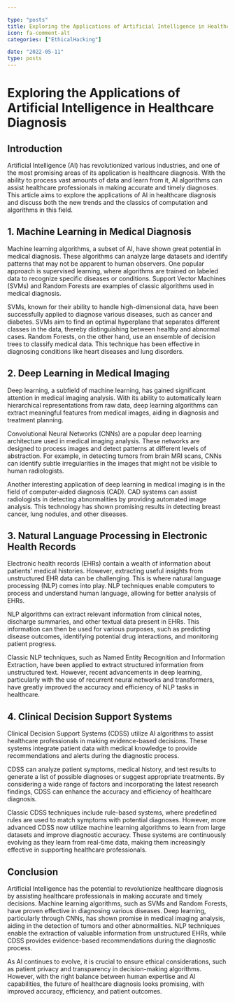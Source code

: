 ```yaml
---

type: "posts"
title: Exploring the Applications of Artificial Intelligence in Healthcare Diagnosis
icon: fa-comment-alt
categories: ["EthicalHacking"]

date: "2022-05-11"
type: posts
---
```





# Exploring the Applications of Artificial Intelligence in Healthcare Diagnosis

## Introduction

Artificial Intelligence (AI) has revolutionized various industries, and one of the most promising areas of its application is healthcare diagnosis. With the ability to process vast amounts of data and learn from it, AI algorithms can assist healthcare professionals in making accurate and timely diagnoses. This article aims to explore the applications of AI in healthcare diagnosis and discuss both the new trends and the classics of computation and algorithms in this field.

## 1. Machine Learning in Medical Diagnosis

Machine learning algorithms, a subset of AI, have shown great potential in medical diagnosis. These algorithms can analyze large datasets and identify patterns that may not be apparent to human observers. One popular approach is supervised learning, where algorithms are trained on labeled data to recognize specific diseases or conditions. Support Vector Machines (SVMs) and Random Forests are examples of classic algorithms used in medical diagnosis.

SVMs, known for their ability to handle high-dimensional data, have been successfully applied to diagnose various diseases, such as cancer and diabetes. SVMs aim to find an optimal hyperplane that separates different classes in the data, thereby distinguishing between healthy and abnormal cases. Random Forests, on the other hand, use an ensemble of decision trees to classify medical data. This technique has been effective in diagnosing conditions like heart diseases and lung disorders.

## 2. Deep Learning in Medical Imaging

Deep learning, a subfield of machine learning, has gained significant attention in medical imaging analysis. With its ability to automatically learn hierarchical representations from raw data, deep learning algorithms can extract meaningful features from medical images, aiding in diagnosis and treatment planning.

Convolutional Neural Networks (CNNs) are a popular deep learning architecture used in medical imaging analysis. These networks are designed to process images and detect patterns at different levels of abstraction. For example, in detecting tumors from brain MRI scans, CNNs can identify subtle irregularities in the images that might not be visible to human radiologists.

Another interesting application of deep learning in medical imaging is in the field of computer-aided diagnosis (CAD). CAD systems can assist radiologists in detecting abnormalities by providing automated image analysis. This technology has shown promising results in detecting breast cancer, lung nodules, and other diseases.

## 3. Natural Language Processing in Electronic Health Records

Electronic health records (EHRs) contain a wealth of information about patients' medical histories. However, extracting useful insights from unstructured EHR data can be challenging. This is where natural language processing (NLP) comes into play. NLP techniques enable computers to process and understand human language, allowing for better analysis of EHRs.

NLP algorithms can extract relevant information from clinical notes, discharge summaries, and other textual data present in EHRs. This information can then be used for various purposes, such as predicting disease outcomes, identifying potential drug interactions, and monitoring patient progress.

Classic NLP techniques, such as Named Entity Recognition and Information Extraction, have been applied to extract structured information from unstructured text. However, recent advancements in deep learning, particularly with the use of recurrent neural networks and transformers, have greatly improved the accuracy and efficiency of NLP tasks in healthcare.

## 4. Clinical Decision Support Systems

Clinical Decision Support Systems (CDSS) utilize AI algorithms to assist healthcare professionals in making evidence-based decisions. These systems integrate patient data with medical knowledge to provide recommendations and alerts during the diagnostic process.

CDSS can analyze patient symptoms, medical history, and test results to generate a list of possible diagnoses or suggest appropriate treatments. By considering a wide range of factors and incorporating the latest research findings, CDSS can enhance the accuracy and efficiency of healthcare diagnosis.

Classic CDSS techniques include rule-based systems, where predefined rules are used to match symptoms with potential diagnoses. However, more advanced CDSS now utilize machine learning algorithms to learn from large datasets and improve diagnostic accuracy. These systems are continuously evolving as they learn from real-time data, making them increasingly effective in supporting healthcare professionals.

## Conclusion

Artificial Intelligence has the potential to revolutionize healthcare diagnosis by assisting healthcare professionals in making accurate and timely decisions. Machine learning algorithms, such as SVMs and Random Forests, have proven effective in diagnosing various diseases. Deep learning, particularly through CNNs, has shown promise in medical imaging analysis, aiding in the detection of tumors and other abnormalities. NLP techniques enable the extraction of valuable information from unstructured EHRs, while CDSS provides evidence-based recommendations during the diagnostic process.

As AI continues to evolve, it is crucial to ensure ethical considerations, such as patient privacy and transparency in decision-making algorithms. However, with the right balance between human expertise and AI capabilities, the future of healthcare diagnosis looks promising, with improved accuracy, efficiency, and patient outcomes.